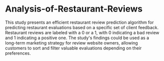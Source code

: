 # Analysis-of-Restaurant-Reviews

This study presents an efficient restaurant review prediction algorithm for predicting restaurant evaluations based on a specific set of client feedback. Restaurant reviews are labeled with a 0 or a 1, with 0 indicating a bad review and 1 indicating a positive one. The study's findings could be used as a long-term marketing strategy for review website owners, allowing customers to sort and filter valuable evaluations depending on their preferences.
